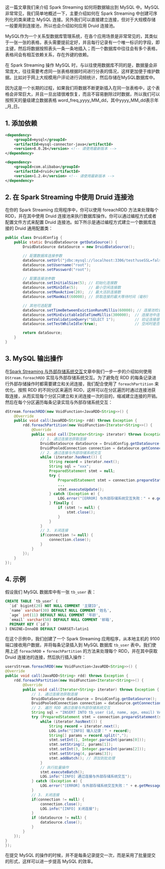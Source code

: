 这一篇文章我们来介绍 Spark Streaming 如何将数据输出到 MySQL 中。MySQL 非常常见，我们简单地概述一下，主要介绍如何在 Spark Streaming 中创建可序列化的类来建立 MySQL 连接。另外我们可以直接建立连接，但对于大规模存储一般要用到连接池，所以也会介绍如何应用 Druid 连接池。

MySQL作为一个关系型数据库管理系统，在各个应用场景是非常常见的，其类似于一张一张的表格，表头需要提前定好，并且每行记录有一个唯一标识的字段，即主键，然后将数据按照表头一条一条地插入；而一个数据库中往往会有多个表格，表格间会有相互依赖关系，存在外键的依赖。

在 Spark Streaming 操作 MySQL 时，与以往使用数据库不同的是，数据量会非常庞大，往往需要考虑同一张表格根据时间进行分表的情况，这样更加便于维护数据。比如对于网上大规模用户评论进行词频统计，然后存储在MySQL数据库中。

因为这是一个长期的过程，如果我们将数据不断更新插入在同一张表格中，这个表格会非常巨大，并且一旦出错很难恢复，而且不容易删除过时数据，所以我们可以按照天的量级建立数据表格 word_freq_yyyy_MM_dd，其中yyyy_MM_dd表示年_月_日。

## 1. 添加依赖

```xml
<dependency>
    <groupId>mysql</groupId>
    <artifactId>mysql-connector-java</artifactId>
    <version>8.0.26</version> <!-- 请使用最新版本 -->
</dependency>

<dependency>
    <groupId>com.alibaba</groupId>
    <artifactId>druid</artifactId>
    <version>1.2.4</version> <!-- 请使用最新版本 -->
</dependency>
```

## 2. 在 Spark Streaming 中使用 Druid 连接池‌

在你的 Spark Streaming 应用程序中，你可以使用 foreachRDD 方法来处理每个RDD，并在其中使用 Druid 连接池来执行数据库操作。你可以通过编程方式或者配置文件方式来配置 Druid 连接池。如下所示是通过编程方式建立一个数据库连接的 Druid 通用配置类：
```java
public class DruidConfig {
    public static DruidDataSource getDataSource() {
        DruidDataSource dataSource = new DruidDataSource();

        // 配置数据库连接参数
        dataSource.setUrl("jdbc:mysql://localhost:3306/test?useSSL=false&serverTimezone=UTC");
        dataSource.setUsername("root");
        dataSource.setPassword("root");

        // 配置连接池参数
        dataSource.setInitialSize(5); // 初始化连接数
        dataSource.setMinIdle(5);     // 最小空闲连接数
        dataSource.setMaxActive(20);  // 最大活跃连接数
        dataSource.setMaxWait(60000); // 获取连接的最大等待时间（毫秒）

        // 其他可选配置
        dataSource.setTimeBetweenEvictionRunsMillis(60000); // 连接池检查连接的间隔时间
        dataSource.setMinEvictableIdleTimeMillis(300000);  // 连接池中连接空闲的最小时间
        dataSource.setValidationQuery("SELECT 1");         // 验证连接是否有效的 SQL 语句
        dataSource.setTestWhileIdle(true);                 // 空闲时是否进行连接的验证

        return dataSource;
    }
}
```
## 3. MySQL 输出操作

在[Spark Streaming 与外部存储系统交互](https://smartsi.blog.csdn.net/article/details/144643428)文章中我们一步一步的介绍如何使用 `DStream.foreachRDD` 实现与外部存储系统交互。为了避免在 RDD 的每条记录进行外部存储操作时都需要建立和关闭连接，我们配合使用了 `foreachPartition` 来优化。按照 RDD 的不同分区来遍历 RDD，这样可以在分区遍历时通过连接池获取连接，从而实现每个分区只建立和关闭连接一次的目的，缩减建立连接的开销。然后在每个分区遍历每条记录实现与外部存储系统交互：
```java
dStream.foreachRDD(new VoidFunction<JavaRDD<String>>() {
    @Override
    public void call(JavaRDD<String> rdd) throws Exception {
        rdd.foreachPartition(new VoidFunction<Iterator<String>>() {
            @Override
            public void call(Iterator<String> iterator) throws Exception {
                // 1. 通过连接池获取连接
                DruidDataSource dataSource = DruidConfig.getDataSource();
                DruidPooledConnection connection = dataSource.getConnection();
                // 2. 通过连接与外部存储系统交互
                while (iterator.hasNext()) {
                    String record = iterator.next();
                    String sql = "xxx";
                    PreparedStatement stmt = null;
                    try {
                        PreparedStatement stmt = connection.prepareStatement(sql);
                        ...
                        stmt.executeUpdate();
                    } catch (Exception e) {
                        LOG.error("[ERROR] 与外部存储系统交互失败：" + e.getMessage());
                    } finally {
                        if (stmt != null) {
                            stmt.close();
                        }
                    }
                }
                // 3. 关闭连接
                if(connection != null) {
                    connection.close();
                }
            }
        });
    }
});
```

## 4. 示例

假设我们 MySQL 数据库中有一张 `tb_user` 表：
```sql
CREATE TABLE `tb_user` (
  `id` bigint(20) NOT NULL COMMENT '主键ID',
  `name` varchar(30) DEFAULT NULL COMMENT '姓名',
  `age` int(11) DEFAULT NULL COMMENT '年龄',
  `email` varchar(50) DEFAULT NULL COMMENT '邮箱',
  PRIMARY KEY (`id`)
) ENGINE=InnoDB DEFAULT CHARSET=latin1
```

在这个示例中，我们创建了一个 Spark Streaming 应用程序，从本地主机的 9100 端口接收用户数据，并将每条记录插入到 MySQL 数据库 `tb_user` 表中。我们使用上述 `foreachRDD` + `foreachPartition` 的方法来处理每个 RDD，并在其中获取 Druid 连接池的连接，然后执行插入操作：
```java
usersStream.foreachRDD(new VoidFunction<JavaRDD<String>>() {
@Override
public void call(JavaRDD<String> rdd) throws Exception {
    rdd.foreachPartition(new VoidFunction<Iterator<String>>() {
        @Override
        public void call(Iterator<String> iterator) throws Exception {
            // 1. 通过连接池获取连接
            DruidDataSource dataSource = DruidConfig.getDataSource();
            DruidPooledConnection connection = dataSource.getConnection();
            // 2. 遍历 RDD 通过连接与外部存储系统交互
            String sql = "INSERT INTO tb_user (id, name, age, email) VALUES (?, ?, ?, ?)";
            try (PreparedStatement stmt = connection.prepareStatement(sql)) {
                while (iterator.hasNext()) {
                    String record = iterator.next();
                    LOG.info("[INFO] 输入记录：" + record);
                    String[] params = record.split(",");
                    stmt.setInt(1, Integer.parseInt(params[0]));
                    stmt.setString(2, params[1]);
                    stmt.setInt(3, Integer.parseInt(params[2]));
                    stmt.setString(4, params[3]);
                    stmt.addBatch(); // 添加到批处理
                }
                // 执行批量操作
                stmt.executeBatch();
                LOG.info("[INFO] 通过连接与外部存储系统交互");
            } catch (Exception e) {
                LOG.error("[ERROR] 与外部存储系统交互失败：" + e.getMessage());
            }
            // 3. 关闭连接
            if(connection != null) {
                connection.close();
                LOG.info("[INFO] 关闭连接");
            }
            if (dataSource != null) {
                dataSource.close();
            }
        }
    });
}
});
```
在提交 MySQL 的操作的时候，并不是每条记录提交一次，而是采用了批量提交的形式，这样可以进一步提高 MySQL 的效率。
